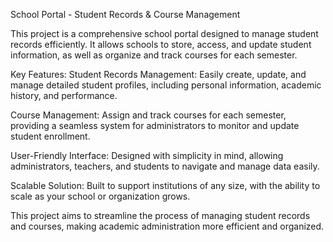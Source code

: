 School Portal - Student Records & Course Management

This project is a comprehensive school portal designed to manage student records efficiently. It allows schools to store, access, and update student information, as well as organize and track courses for each semester.

Key Features:
Student Records Management: Easily create, update, and manage detailed student profiles, including personal information, academic history, and performance.

Course Management: Assign and track courses for each semester, providing a seamless system for administrators to monitor and update student enrollment.

User-Friendly Interface: Designed with simplicity in mind, allowing administrators, teachers, and students to navigate and manage data easily.

Scalable Solution: Built to support institutions of any size, with the ability to scale as your school or organization grows.

This project aims to streamline the process of managing student records and courses, making academic administration more efficient and organized.
